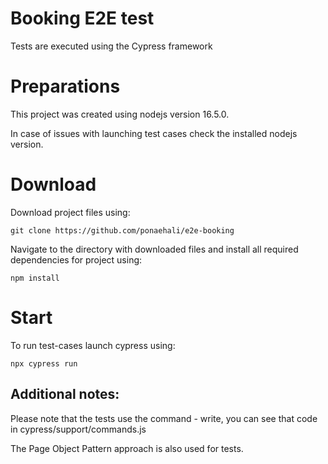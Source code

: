 # Booking E2E test

Tests are executed using the Cypress framework

# Preparations
This project was created using nodejs version 16.5.0. 

In case of issues with launching test cases check the installed nodejs version.

# Download
Download project files using:

```
git clone https://github.com/ponaehali/e2e-booking
```

Navigate to the directory with downloaded files and install all required dependencies for project using:

```
npm install
```

# Start
To run test-cases launch cypress using:

```
npx cypress run
```

## Additional notes:

Please note that the tests use the command - write, you can see that code in cypress/support/commands.js

The Page Object Pattern approach is also used for tests.
